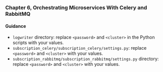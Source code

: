 ### Chapter 6, Orchestrating Microservices With Celery and RabbitMQ

#### Guidance
- `logwriter` directory: replace `<password>` and `<cluster>` in the Python scripts with your values.
- `subscription_celery/subscription_celery/settings.py`: replace `<password>` and `<cluster>` with your values.
- `subscription_rabbitmq/subscription_rabbitmq/settings.py` directory: replace `<password>` and `<cluster>` with your values.
